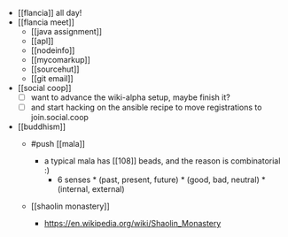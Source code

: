 - [[flancia]] all day!
- [[flancia meet]]
  - [[java assignment]]
  - [[apl]]
  - [[nodeinfo]]
  - [[mycomarkup]]
  - [[sourcehut]]
  - [[git email]]
- [[social coop]]
  - [ ] want to advance the wiki-alpha setup, maybe finish it?
  - [ ] and start hacking on the ansible recipe to move registrations to join.social.coop
- [[buddhism]]
  - #push [[mala]]
    - a typical mala has [[108]] beads, and the reason is combinatorial :) 
      - 6 senses * (past, present, future) * (good, bad, neutral) * (internal, external)
  
  - [[shaolin monastery]]
    - https://en.wikipedia.org/wiki/Shaolin_Monastery
